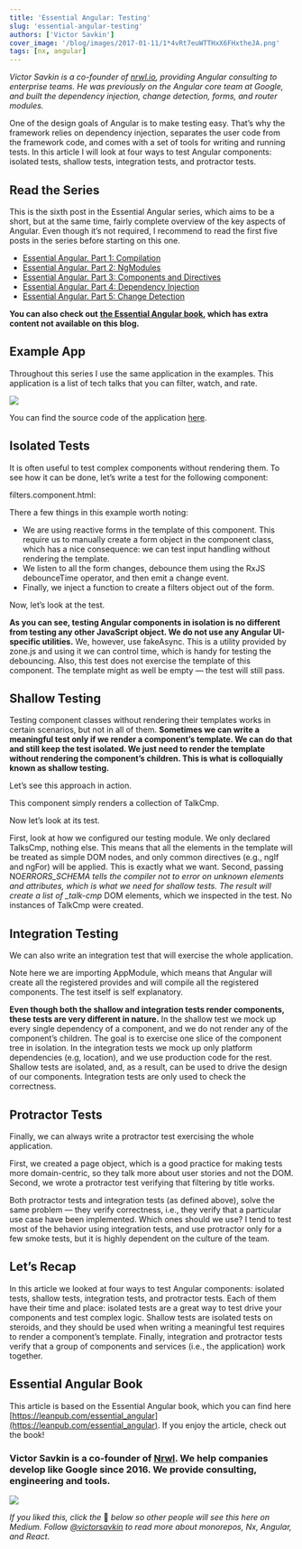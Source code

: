 ```yaml
---
title: 'Essential Angular: Testing'
slug: 'essential-angular-testing'
authors: ['Victor Savkin']
cover_image: '/blog/images/2017-01-11/1*4vRt7euWTTHxX6FHxtheJA.png'
tags: [nx, angular]
---
```


_Victor Savkin is a co-founder of_ [_nrwl.io_](https://goo.gl/v4nh0p)_, providing Angular consulting to enterprise teams. He was previously on the Angular core team at Google, and built the dependency injection, change detection, forms, and router modules._

One of the design goals of Angular is to make testing easy. That’s why the framework relies on dependency injection, separates the user code from the framework code, and comes with a set of tools for writing and running tests. In this article I will look at four ways to test Angular components: isolated tests, shallow tests, integration tests, and protractor tests.

## Read the Series

This is the sixth post in the Essential Angular series, which aims to be a short, but at the same time, fairly complete overview of the key aspects of Angular. Even though it’s not required, I recommend to read the first five posts in the series before starting on this one.

- [Essential Angular. Part 1: Compilation](https://medium.com/essential-angular-2-compilation-cfbebf9bb6e4#.y9s7pc41m)
- [Essential Angular. Part 2: NgModules](https://medium.com/essential-angular-ngmodules-16474ea99713#.5y73lcqde)
- [Essential Angular. Part 3: Components and Directives](https://medium.com/essential-angular-components-and-directives-ab65172ba60#.47zn86pdl)
- [Essential Angular. Part 4: Dependency Injection](https://medium.com/essential-angular-dependency-injection-a6b9dcca1761#.opd2cg9wk)
- [Essential Angular. Part 5: Change Detection](https://medium.com/essential-angular-change-detection-fe0e868dcc00#.isq09mg9b)

**You can also check out** [**the Essential Angular book**](https://gumroad.com/l/essential_angular)**, which has extra content not available on this blog.**

## Example App

Throughout this series I use the same application in the examples. This application is a list of tech talks that you can filter, watch, and rate.

![](/blog/images/2017-01-11/1*Vjih_NbJCX6bzORavaL8qg.avif)

You can find the source code of the application [here](https://github.com/vsavkin/essential-angular-book-app).

## Isolated Tests

It is often useful to test complex components without rendering them. To see how it can be done, let’s write a test for the following component:

filters.component.html:

There a few things in this example worth noting:

- We are using reactive forms in the template of this component. This require us to manually create a form object in the component class, which has a nice consequence: we can test input handling without rendering the template.
- We listen to all the form changes, debounce them using the RxJS debounceTime operator, and then emit a change event.
- Finally, we inject a function to create a filters object out of the form.

Now, let’s look at the test.

**As you can see, testing Angular components in isolation is no different from testing any other JavaScript object. We do not use any Angular UI-specific utilities.** We, however, use fakeAsync. This is a utility provided by zone.js and using it we can control time, which is handy for testing the debouncing. Also, this test does not exercise the template of this component. The template might as well be empty — the test will still pass.

## Shallow Testing

Testing component classes without rendering their templates works in certain scenarios, but not in all of them. **Sometimes we can write a meaningful test only if we render a component’s template. We can do that and still keep the test isolated. We just need to render the template without rendering the component’s children. This is what is colloquially known as shallow testing.**

Let’s see this approach in action.

This component simply renders a collection of TalkCmp.

Now let’s look at its test.

First, look at how we configured our testing module. We only declared TalksCmp, nothing else. This means that all the elements in the template will be treated as simple DOM nodes, and only common directives (e.g., ngIf and ngFor) will be applied. This is exactly what we want. Second, passing NO*ERRORS_SCHEMA tells the compiler not to error on unknown elements and attributes, which is what we need for shallow tests. The result will create a list of \_talk-cmp* DOM elements, which we inspected in the test. No instances of TalkCmp were created.

## Integration Testing

We can also write an integration test that will exercise the whole application.

Note here we are importing AppModule, which means that Angular will create all the registered provides and will compile all the registered components. The test itself is self explanatory.

**Even though both the shallow and integration tests render components, these tests are very different in nature.** In the shallow test we mock up every single dependency of a component, and we do not render any of the component’s children. The goal is to exercise one slice of the component tree in isolation. In the integration tests we mock up only platform dependencies (e.g, location), and we use production code for the rest. Shallow tests are isolated, and, as a result, can be used to drive the design of our components. Integration tests are only used to check the correctness.

## Protractor Tests

Finally, we can always write a protractor test exercising the whole application.

First, we created a page object, which is a good practice for making tests more domain-centric, so they talk more about user stories and not the DOM. Second, we wrote a protractor test verifying that filtering by title works.

Both protractor tests and integration tests (as defined above), solve the same problem — they verify correctness, i.e., they verify that a particular use case have been implemented. Which ones should we use? I tend to test most of the behavior using integration tests, and use protractor only for a few smoke tests, but it is highly dependent on the culture of the team.

## Let’s Recap

In this article we looked at four ways to test Angular components: isolated tests, shallow tests, integration tests, and protractor tests. Each of them have their time and place: isolated tests are a great way to test drive your components and test complex logic. Shallow tests are isolated tests on steroids, and they should be used when writing a meaningful test requires to render a component’s template. Finally, integration and protractor tests verify that a group of components and services (i.e., the application) work together.

## Essential Angular Book

This article is based on the Essential Angular book, which you can find here [https://leanpub.com/essential_angular](https://leanpub.com/essential_angular). If you enjoy the article, check out the book!

### Victor Savkin is a co-founder of [Nrwl](https://nrwl.io). We help companies develop like Google since 2016. We provide consulting, engineering and tools.

![](/blog/images/2017-01-11/0*4HpWdaQEPIQr1EDw.avif)

_If you liked this, click the_ 👏 _below so other people will see this here on Medium. Follow_ [_@victorsavkin_](http://twitter.com/victorsavkin) _to read more about monorepos, Nx, Angular, and React._
